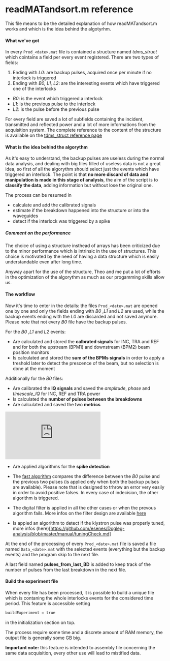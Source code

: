 # readMATandsort.m reference

This file means to be the detailed explanation of how readMATandsort.m works and which is the idea behind the algotyrhm.

#### What we've got

In every `Prod_<date>.mat` file is contained a structure named *tdms_struct* which cointains a field per every event registered.
There are two types of fields:

1. Ending with *L0*: are backup pulses, acquired once per minute if no interlock is triggered
2. Ending with *B0, L1, L2*: are the interesting events which have triggered one of the interlocks
  * _B0_: is the event which triggered a interlock
  * _L1_: is the previous pulse to the interlock
  * _L2_: is the pulse before the previous pulse

For every field are saved a lot of subfields containing the incident, transmitted and reflected power and a lot of more informations from the acquisition system.
The complete reference to the content of the structure is available on the  [tdms_struct reference page](https://github.com/esenes/Dogleg-analysis/blob/master/manual/tdms_struct%20structure.md)


#### What is the idea behind the algorythm

As it's easy to understand, the backup pulses are useless during the normal data analysis, and dealing with big files filled of useless data is not a great idea, so first of all the algorythm should select just the events which have triggered an interlock.
The point is that **no more discard of data and manipulation is made in this stage of analysis**, the aim of the script is to **classify the data**, adding information but without lose the original one.

The process can be resumed in

* calculate and add the calibrated signals
* estimate if the breakdown happened into the structure or into the waveguides
* detect if the interlock was triggered by a spike

##### Comment on the performance

The choice of using a structure insthead of arrays has been criticized due to the minor performance which is intrinsic in the use of  structures. This choice is motivated by the need of having a data structure which is easily understandable even after long time.

Anyway apart for the use of the structure, Theo and me put a lot of efforts in the optimization of the algorythm as much as our progamming skills allow us.

#### The workflow

Now it's time to enter in the details: the files `Prod_<date>.mat` are opened one by one and only the fields ending with _B0_ ,_L1_ and _L2_ are used, while the backup events ending with the _L0_ are discarded and not saved anymore. Please note that not every  _B0_ file have the backup pulses.

For the _B0_ ,_L1_ and _L2_ events:
* Are calculated and stored the **calbrated signals** for INC, TRA and REF and for both the upstream (BPM1) and downstream (BPM2) beam position monitors
* Is calculated and stored the **sum of the BPMs signals** in order to apply a treshold later to detect the prescence of the beam, but no selection is done at the moment

Additionally for the _B0_ files:
* Are calibrated the **IQ signals** and saved the _amplitude_, _phase_ and _timescale_IQ_ for INC, REF and TRA power
* Is calculated the **number of pulses between the breakdowns**
* Are calculated and saved the two **metrics**

![equation](http://www.sciweavers.org/tex2img.php?eq=inc%5C_tra%20%3D%20%5Cfrac%7B%5Cint%20INC%20-%20%5Cint%20TRA%7D%7B%5Cint%20INC%20%2B%20%5Cint%20TRA%7D%20%5Cqquad%20%5Cqquad%20inc%5C_ref%20%3D%20%5Cfrac%7B%5Cint%20INC%20-%20%5Cint%20REF%7D%7B%5Cint%20INC%20%2B%20%5Cint%20REF%7D%20&bc=White&fc=Black&im=jpg&fs=12&ff=arev&edit=0) 

* Are applied algorithms for the **spike detection**
 * The [fast algorithm](https://github.com/esenes/Dogleg-analysis/blob/master/manual/fastSpike.md) compares the difference between the _B0_ pulse and the previous two pulses (is applied only when both the backup pulses are available). Please note that is designed to trhrow an error very easily in order to avoid positive falses. In every case of indecision, the other algorithm is triggered.
 * The digital filter is applied in all the other cases or when the prevous algorithm fails. More infos on the filter design are available [here](https://github.com/esenes/Dogleg-analysis/blob/master/manual/freqSpike.md)

* Is appied an algorithm to detect if the klystron pulse was properly tuned, more infos (here)[https://github.com/esenes/Dogleg-analysis/blob/master/manual/tuningCheck.md]

At the end of the processing of every `Prod_<date>.mat` file is saved a file named `Data_<date>.mat` with the selected events (everything but the backup events) and the program skip to the next file.

A last field named **pulses_from_last_BD** is added to keep track of the number of pulses from the last breakdown in the next file.

#### Build the experiment file
When every file has been processed, it is possible to build a unique file which is contaning the whole interlocks events for the considered time period. This feature is accessible setting
```python
buildExperiment = true
```
in the initialization section on top. 

The process require some time and a discrete amount of RAM memory, the output file is generally some GB big.

**Important note:** this feature is intended to assembly file concerning the same data acquisition, every other use will lead to mistified data.
